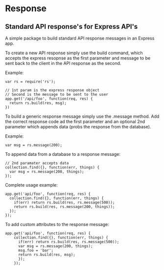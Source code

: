 # Response

## Standard API response's for Express API's

A simple package to build standard API response messages in an Express app.

To create a new API response simply use the build command, which accepts the express resopnse as the first parameter and message to be sent back to the client in the API response as the second.


Example:

````
var rs = require('rs');

// 1st param is the express response object
// Second is the message to be sent to the user
app.get('/api/foo', function(req, res) {
  return rs.build(res, msg);
})
````

To build a generic response message simply use the .message method. Add the correct response code ad the first parameter and an optional 2nd parameter which appends data (probs the response from the database).

Example:

````
var msg = rs.message(200);
````

To append data from a database to a response message:

````
// 2nd paramater accepts data
collection.find({}, function(err, things) {
  var msg = rs.message(200, things);
});
````

Complete usage example:

````
app.get('api/foo', function(req, res) {
  collection.find({}, function(err, things) {
    if(err) return rs.build(res, rs.message(500));
    return rs.build(res, rs.message(200, things));
  });
});
````

To add custom attributes to the response message:

````
app.get('api/foo', function(req, res) {
    collection.find({}, function(err, things) {
      if(err) return rs.build(res, rs.message(500));
      var msg = rs.message(200, things);
      msg.foo = 'bar';
      return rs.build(res, msg);
      });
    });
````



